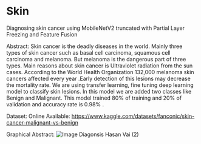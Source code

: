 # Skin
Diagnosing skin cancer using MobileNetV2 truncated with Partial Layer Freezing and Feature Fusion


Abstract: 
Skin cancer is the deadly diseases in the world. Mainly three types of skin cancer such as basal cell carcinoma, squamous cell carcinoma and melanoma. But melanoma is the dangerous part of three types. Main reasons about skin cancer is Ultraviolet radiation from the sun cases. According to the World Health Organization 132,000 melanoma skin cancers affected every year .Early detection of this lesions may decrease the mortality rate. We are using transfer learning, fine tuning deep learning model to classify skin lesions. In this model we are added two classes like Benign and Malignant. This model trained 80% of training and 20% of validation and accuracy rate is 0.98% .

Dataset: 
 Online Available: https://www.kaggle.com/datasets/fanconic/skin-cancer-malignant-vs-benign


Graphical Abstract:
![Image Diagonsis Hasan Vai (2)](https://user-images.githubusercontent.com/94735396/214030755-4e612a0b-a22e-44e6-a421-a4b4e28fa807.png)
